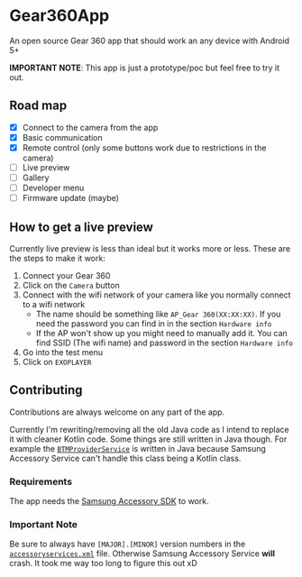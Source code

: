 # Gear360App
An open source Gear 360 app that should work an any device with Android 5+

**IMPORTANT NOTE**: This app is just a prototype/poc but feel free to try it out.

## Road map
* [x] Connect to the camera from the app
* [x] Basic communication
* [x] Remote control (only some buttons work due to restrictions in the camera)
* [ ] Live preview
* [ ] Gallery
* [ ] Developer menu
* [ ] Firmware update (maybe)

## How to get a live preview
Currently live preview is less than ideal but it works more or less. These are the steps to make it work:

1. Connect your Gear 360
2. Click on the `Camera` button
3. Connect with the wifi network of your camera like you normally connect to a wifi network
   * The name should be something like `AP_Gear 360(XX:XX:XX)`. If you need the password you can find in in the section `Hardware info`
   * If the AP won't show up you might need to manually add it. You can find SSID (The wifi name) and password in the section `Hardware info`
4. Go into the test menu
5. Click on `EXOPLAYER`

## Contributing
Contributions are always welcome on any part of the app.

Currently I'm rewriting/removing all the old Java code as I intend to replace it with cleaner Kotlin code. Some things are still written in Java though. For example the [`BTMProviderService`](app/src/main/java/io/github/teccheck/gear360app/bluetooth/BTMProviderService.java) is written in Java because Samsung Accessory Service can't handle this class being a Kotlin class.

### Requirements
The app needs the [Samsung Accessory SDK](https://developer.samsung.com/galaxy-watch/develop/sdk) to work.

### Important Note
Be sure to always have `[MAJOR].[MINOR]` version numbers in the [`accessoryservices.xml`](app/src/main/res/xml/accessoryservices.xml) file. Otherwise Samsung Accessory Service **will** crash. It took me way too long to figure this out xD
